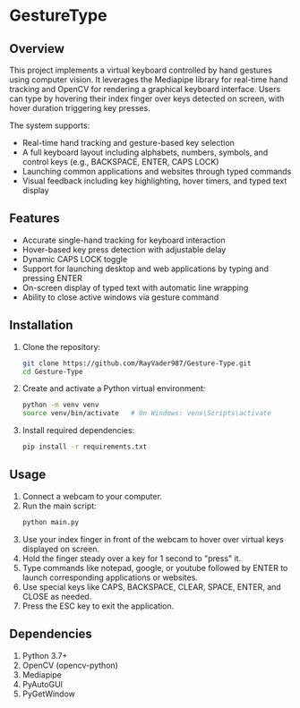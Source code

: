 # GestureType

## Overview

This project implements a virtual keyboard controlled by hand gestures using computer vision. It leverages the Mediapipe library for real-time hand tracking and OpenCV for rendering a graphical keyboard interface. Users can type by hovering their index finger over keys detected on screen, with hover duration triggering key presses.

The system supports:
- Real-time hand tracking and gesture-based key selection  
- A full keyboard layout including alphabets, numbers, symbols, and control keys (e.g., BACKSPACE, ENTER, CAPS LOCK)  
- Launching common applications and websites through typed commands  
- Visual feedback including key highlighting, hover timers, and typed text display  

## Features

- Accurate single-hand tracking for keyboard interaction  
- Hover-based key press detection with adjustable delay  
- Dynamic CAPS LOCK toggle  
- Support for launching desktop and web applications by typing and pressing ENTER  
- On-screen display of typed text with automatic line wrapping  
- Ability to close active windows via gesture command  

## Installation

1. Clone the repository:  
   ```bash
   git clone https://github.com/RayVader987/Gesture-Type.git
   cd Gesture-Type
   ```

2. Create and activate a Python virtual environment:
   ```bash
   python -m venv venv
   source venv/bin/activate   # On Windows: venv\Scripts\activate
   ```

3. Install required dependencies:
   ```bash
   pip install -r requirements.txt
   ```

## Usage

1. Connect a webcam to your computer.
2. Run the main script:
   ```bash
   python main.py
   ```
3. Use your index finger in front of the webcam to hover over virtual keys displayed on screen.
4. Hold the finger steady over a key for 1 second to "press" it.
5. Type commands like notepad, google, or youtube followed by ENTER to launch corresponding applications or websites.
6. Use special keys like CAPS, BACKSPACE, CLEAR, SPACE, ENTER, and CLOSE as needed.
7. Press the ESC key to exit the application.

## Dependencies
1. Python 3.7+
2. OpenCV (opencv-python)
3. Mediapipe
4. PyAutoGUI
5. PyGetWindow
